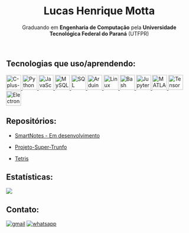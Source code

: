 <!-- https://github.com/lkmotta -->

<h1 align="center">Lucas Henrique Motta</h1>

<p align="center">Graduando em <b>Engenharia de Computação</b> pela <b>Universidade Tecnológica Federal do Paraná</b> (UTFPR)</p><br>

## Tecnologias que uso/aprendendo:

<div align="left">
    <a href="#" style="cursor: default;">
        <img src="https://cdn.jsdelivr.net/gh/devicons/devicon@latest/icons/cplusplus/cplusplus-plain.svg" width="40" height="40" title="C-plus-plus" />
        <img src="https://cdn.jsdelivr.net/gh/devicons/devicon@latest/icons/python/python-original.svg" width="40" height="40" title="Python"/>
        <img src="https://cdn.jsdelivr.net/gh/devicons/devicon@latest/icons/javascript/javascript-plain.svg" width="40" height="40" title="JavaScript"/>
        <img src="https://cdn.jsdelivr.net/gh/devicons/devicon@latest/icons/mysql/mysql-original-wordmark.svg" width="40" height="40" title="MySQL"/>
        <img src="https://cdn.jsdelivr.net/gh/devicons/devicon@latest/icons/oracle/oracle-original.svg" width="40" height="40" title="SQL Dev Oracle"/>
        <img src="https://cdn.jsdelivr.net/gh/devicons/devicon@latest/icons/arduino/arduino-original-wordmark.svg" width="40" height="40" title="Arduino"/>
        <img src="https://cdn.jsdelivr.net/gh/devicons/devicon@latest/icons/linux/linux-original.svg" width="40" height="40" title="Linux" />
        <img src="https://cdn.jsdelivr.net/gh/devicons/devicon@latest/icons/bash/bash-original.svg" width="40" height="40" title="Bash"/>
        <img src="https://cdn.jsdelivr.net/gh/devicons/devicon@latest/icons/jupyter/jupyter-original-wordmark.svg" width="40" height="40" title="Jupyter Notebook" />
        <img src="https://cdn.jsdelivr.net/gh/devicons/devicon@latest/icons/matlab/matlab-original.svg" width="40" height="40" title="MATLAB"/>
        <img src="https://cdn.jsdelivr.net/gh/devicons/devicon@latest/icons/tensorflow/tensorflow-original.svg" width="40" height="40" title="TensorFlow"/>
        <img src="https://cdn.jsdelivr.net/gh/devicons/devicon@latest/icons/electron/electron-original.svg" width="40" height="40" title="Electron.js"/>
    </a>
</div>

## Repositórios:
- <a href="https://github.com/lkmotta/SmartNotes" target="_blank">SmartNotes - Em desenvolvimento</a>

- <a href="https://github.com/lkmotta/Projeto-Super-Trunfo" target="_blank">Projeto-Super-Trunfo</a>

- <a href="https://github.com/lkmotta/tetris" target="_blank">Tetris</a>

## Estatísticas:

![](https://github-readme-streak-stats.herokuapp.com/?user=lkmotta&theme=dark&hide_border=true)

## Contato:

[![gmail](https://img.shields.io/badge/Gmail-D14836?style=for-the-badge&logo=gmail&logoColor=white)](mailto:lucashmotta.contact@gmail.com?subject="")
[![whatsapp](https://img.shields.io/badge/WhatsApp-25D366?style=for-the-badge&logo=whatsapp&logoColor=white)](https://wa.me/+5543998027391)
